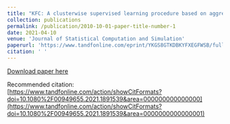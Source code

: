 ```yaml
---
title: "KFC: A clusterwise supervised learning procedure based on aggregation of distances"
collection: publications
permalink: /publication/2010-10-01-paper-title-number-1
date: 2021-04-10
venue: 'Journal of Statistical Computation and Simulation'
paperurl: 'https://www.tandfonline.com/eprint/YKGS8GTKDBKYFXEGFWSB/full?target=10.1080/00949655.2021.1891539'
citation: ' '
---
```


[Download paper here](https://www.tandfonline.com/eprint/YKGS8GTKDBKYFXEGFWSB/full?target=10.1080/00949655.2021.1891539)

Recommended citation:[https://www.tandfonline.com/action/showCitFormats?doi=10.1080%2F00949655.2021.1891539&area=000000000000000](https://www.tandfonline.com/action/showCitFormats?doi=10.1080%2F00949655.2021.1891539&area=0000000000000001)
